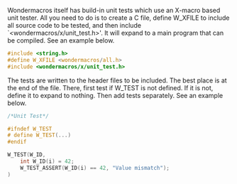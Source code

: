 
Wondermacros itself has build-in unit tests which use an X-macro based unit tester.
All you need to do is to create a C file, define W_XFILE to include all source code
to be tested, and then include `<wondermacros/x/unit_test.h>'. It will expand to a
main program that can be compiled. See an example below.

```C
#include <string.h>
#define W_XFILE <wondermacros/all.h>
#include <wondermacros/x/unit_test.h>
```

The tests are written to the header files to be included. The best place is at the
end of the file. There, first test if W_TEST is not defined. If it is not, define
it to expand to nothing. Then add tests separately. See an example below.

```C
/*Unit Test*/

#ifndef W_TEST
# define W_TEST(...)
#endif

W_TEST(W_ID,
    int W_ID(i) = 42;
    W_TEST_ASSERT(W_ID(i) == 42, "Value mismatch");
)
```

